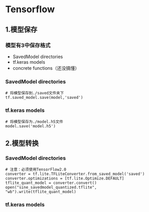 # Tensorflow

## 1.模型保存

### 模型有3中保存格式

* SavedModel directories
* tf.keras models
* concrete functions（还没搞懂）

### SavedModel directories

```
# 将模型保存到./saved文件夹下
tf.saved_model.save(model,'saved')
```

### tf.keras models

```
# 将模型保存为./model.h5文件
model.save('model.h5')
```

## 2.模型转换

### SavedModel directories

```
# 注意：必须使用TensorFlow2.0
converter = tf.lite.TFLiteConverter.from_saved_model('saved')
converter.optimizations = [tf.lite.Optimize.DEFAULT]
tflite_quant_model = converter.convert()
open("sine_savedmodel_quantized.tflite", "wb").write(tflite_quant_model)
```

### tf.keras models

